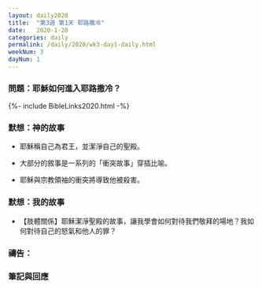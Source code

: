 ```yaml
---
layout: daily2020
title:  "第3週 第1天 耶路撒冷"
date:   2020-1-20
categories: daily
permalink: /daily/2020/wk3-day1-daily.html
weekNum: 3
dayNum: 1
---
```


### 問題：耶穌如何進入耶路撒冷？

{%- include BibleLinks2020.html -%}

### 默想：神的故事 
+ 耶穌稱自己為君王，並潔淨自己的聖殿。 

+ 大部分的敘事是一系列的「衝突故事」穿插比喻。 

+ 耶穌與宗教領袖的衝突將導致他被殺害。 

### 默想：我的故事 
+ 【肢體關係】耶穌潔淨聖殿的故事，讓我學會如何對待我們敬拜的場地？我如何對待自己的怒氣和他人的罪？

### 禱告：

### 筆記與回應
